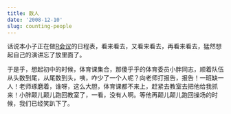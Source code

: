 ```yaml
---
title: 数人
date: '2008-12-10'
slug: counting-people
---
```


话说本小子正在做[R会议](https://cosx.org/bbs/read.php?tid=12064)的日程表，看来看去，又看来看去，再看来看去，猛然想起自己的演讲忘了放里面了。

于是乎，想起初中的时候，体育课集合，那傻乎乎的体育委员小胖同志，顺着队伍从头数到尾，从尾数到头，咦，咋少了一个人呢？向老师打报告，报告！一班缺一人！老师琢磨着，谁呀，这么大胆，体育课都不来上，赶紧去教室去把他给我抓来！小胖颠儿颠儿跑回教室了，一看，没有人啊。等他再颠儿颠儿跑回操场的时候，我们已经笑趴下了。
